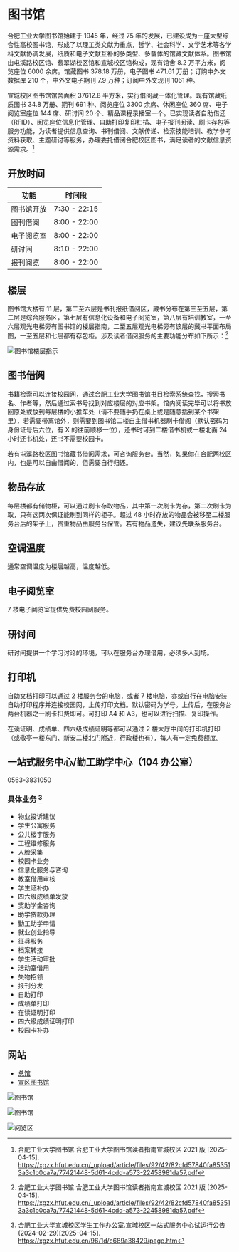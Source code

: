 # 图书馆

合肥工业大学图书馆始建于 1945 年，经过 75 年的发展，已建设成为一座大型综合性高校图书馆，形成了以理工类文献为重点，哲学、社会科学、文学艺术等各学科文献协调发展，纸质和电子文献互补的多类型、多载体的馆藏文献体系。图书馆由屯溪路校区馆、翡翠湖校区馆和宣城校区馆构成，现有馆舍 8.2 万平方米，阅览座位 6000 余席。馆藏图书 378.18 万册，电子图书 471.61 万册；订购中外文数据库 210 个，中外文电子期刊 7.9 万种；订阅中外文现刊 1061 种。

宣城校区图书馆馆舍面积 37612.8 平方米，实行借阅藏一体化管理。现有馆藏纸质图书 34.8 万册、期刊 691 种、阅览座位 3300 余席、休闲座位 360 席、电子阅览室座位 144 席、研讨间 20 个、精品课程录播室一个。已实现读者自助借还（RFID）、阅览座位信息化管理、自助打印复印扫描、电子报刊阅读、刷卡存包等服务功能，为读者提供信息查询、书刊借阅、文献传递、检索技能培训、教学参考资料获取、主题研讨等服务，办理委托借阅合肥校区图书，满足读者的文献信息资源需求。[^1]

## 开放时间

| 功能       | 时间段       |
| ---------- | ------------ |
| 图书馆开放 | 7:30 - 22:15 |
| 图刊借阅   | 8:00 - 22:00 |
| 电子阅览室 | 8:00 - 22:00 |
| 研讨间     | 8:10 - 22:00 |
| 报刊阅览   | 8:00 - 22:00 |

## 楼层

图书馆大楼有 11 层，第二至六层是书刊报纸借阅区，藏书分布在第三至五层，第二层是综合服务区，第七层有信息化设备和电子阅览室，第八层有培训教室，一至六层观光电梯旁有图书馆的楼层指南，二至五层观光电梯旁有该层的藏书平面布局图，一至五层和七层都有存包柜。涉及读者借阅服务的主要功能分布如下所示：[^1]

![图书馆楼层指示](media/library_floors.png)

## 图书借阅

书籍检索可以连接校园网，通过[合肥工业大学图书馆书目检索系统](http://210.45.242.5:8080/opac/search_adv.php#/index)查找，搜索书名、作者等，然后通过索书号找到对应楼层的对应书架。馆内阅读完毕可以将书放回原处或放到每层楼的小推车处（请不要随手扔在桌上或是随意插到某个书架里），若需要带离馆外，则需要到图书馆二楼自主借书机器刷卡借阅（默认密码为身份证号后六位，有 X 的往前顺移一位），还书时可到二楼借书机或一楼北面 24 小时还书机处，还书不需要校园卡。

若有屯溪路校区图书馆藏书借阅需求，可咨询服务台。当然，如果你在合肥两校区内，也是可以自由借阅的，但需要自行归还。

## 物品存放

每层楼都有储物柜，可以通过刷卡存取物品，其中第一次刷卡为存，第二次刷卡为取，只有这两次保证能刷到同样的柜子。超过 48 小时存放的物品会被移至二楼服务台后的架子上，贵重物品由服务台保管。若有物品遗失，建议先联系服务台。

## 空调温度

通常空调温度为楼层越高，温度越低。

## 电子阅览室

7 楼电子阅览室提供免费校园网服务。

## 研讨间

研讨间提供一个学习讨论的环境，可以在服务台办理借用，必须多人到场。

## 打印机

自助文档打印可以通过 2 楼服务台的电脑，或者 7 楼电脑，亦或自行在电脑安装自助打印程序并连接校园网，上传打印文档。默认密码为学号。上传后，在服务台两台机器之一刷卡扣费即可。可打印 A4 和 A3，也可以进行扫描、复印操作。

在读证明、成绩单、四六级成绩证明等都可以通过 2 楼大厅中间的打印机打印（或敬亭一楼东门、新安二楼北门附近，行政楼也有），每人有一定免费额度。

## 一站式服务中心/勤工助学中心（104 办公室）

0563-3831050

### 具体业务 [^2]

- 物业投诉建议
- 学生公寓服务
- 公共楼宇服务
- 工程维修服务
- 人脸采集
- 校园卡业务
- 信息化服务与咨询
- 教室借用审核
- 学生证补办
- 四六级成绩单发放
- 奖助学金咨询
- 助学贷款办理
- 勤工助学申请
- 就业创业指导
- 征兵服务
- 档案转接
- 学生活动审批
- 活动室借用
- 失物招领
- 报刊分发
- 自助打印
- 成绩单打印
- 在读证明打印
- 四六级成绩证明打印
- 校园卡补办

## 网站

- [总馆](https://lib.hfut.edu.cn)
- [宣区图书馆](https://xclib.hfut.edu.cn)

![图书馆](media/library_1.jpg)

![图书馆](media/library_2.jpeg)

![阅览区](media/library_3.jpg)

[^1]: 合肥工业大学图书馆.合肥工业大学图书馆读者指南宣城校区 2021 版 [2025-04-15].  
<https://xgzx.hfut.edu.cn/_upload/article/files/92/42/82cfd57840fa853513a3c1b0ca7a/77421448-5d61-4cdd-a573-22458981da57.pdf>

[^2]: 合肥工业大学宣城校区学生工作办公室.宣城校区一站式服务中心试运行公告 (2024-02-29)\[2025-04-15].  
<https://xgzx.hfut.edu.cn/96/1d/c689a38429/page.htm>

